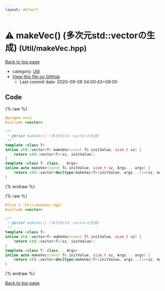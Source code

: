 ```yaml
---
layout: default
---
```


<!-- mathjax config similar to math.stackexchange -->
<script type="text/javascript" async
  src="https://cdnjs.cloudflare.com/ajax/libs/mathjax/2.7.5/MathJax.js?config=TeX-MML-AM_CHTML">
</script>
<script type="text/x-mathjax-config">
  MathJax.Hub.Config({
    TeX: { equationNumbers: { autoNumber: "AMS" }},
    tex2jax: {
      inlineMath: [ ['$','$'] ],
      processEscapes: true
    },
    "HTML-CSS": { matchFontHeight: false },
    displayAlign: "left",
    displayIndent: "2em"
  });
</script>

<script type="text/javascript" src="https://cdnjs.cloudflare.com/ajax/libs/jquery/3.4.1/jquery.min.js"></script>
<script src="https://cdn.jsdelivr.net/npm/jquery-balloon-js@1.1.2/jquery.balloon.min.js" integrity="sha256-ZEYs9VrgAeNuPvs15E39OsyOJaIkXEEt10fzxJ20+2I=" crossorigin="anonymous"></script>
<script type="text/javascript" src="../../assets/js/copy-button.js"></script>
<link rel="stylesheet" href="../../assets/css/copy-button.css" />


# :warning: makeVec() (多次元std::vectorの生成) <small>(Util/makeVec.hpp)</small>

<a href="../../index.html">Back to top page</a>

* category: <a href="../../index.html#23e8a4b4f7cc1898ef12b4e6e48852bb">Util</a>
* <a href="{{ site.github.repository_url }}/blob/master/Util/makeVec.hpp">View this file on GitHub</a>
    - Last commit date: 2020-09-08 04:00:43+09:00




## Code

<a id="unbundled"></a>
{% raw %}
```cpp
#pragma once
#include <vector>

/**
 * @brief makeVec() (多次元std::vectorの生成)
 */
template <class T>
inline std::vector<T> makeVec(const T& initValue, size_t sz) {
    return std::vector<T>(sz, initValue);
}
template <class T, class... Args>
inline auto makeVec(const T& initValue, size_t sz, Args... args) {
    return std::vector<decltype(makeVec<T>(initValue, args...))>(sz, makeVec<T>(initValue, args...));
}

```
{% endraw %}

<a id="bundled"></a>
{% raw %}
```cpp
#line 2 "Util/makeVec.hpp"
#include <vector>

/**
 * @brief makeVec() (多次元std::vectorの生成)
 */
template <class T>
inline std::vector<T> makeVec(const T& initValue, size_t sz) {
    return std::vector<T>(sz, initValue);
}
template <class T, class... Args>
inline auto makeVec(const T& initValue, size_t sz, Args... args) {
    return std::vector<decltype(makeVec<T>(initValue, args...))>(sz, makeVec<T>(initValue, args...));
}

```
{% endraw %}

<a href="../../index.html">Back to top page</a>

